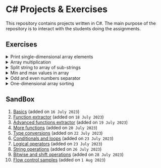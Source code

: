# C# Projects & Exercises

This repository contains projects written in C#. The main purpose of the repository is to interact with the students doing the assignments.

## Exercises

<details><summary>Print single-dimensional array elements</summary>

---

Task id: `LSP-2`

You have an array:

````c#
int[] myArray = {1, -20, 23, -4, 8, -91, 0, 77, -4, 43, 11, -91};
````

* Loop through all elements of this array and print only numbers greater than 0.
* Solve this task using `for` loop, `while` loop and `do-while` loop.
* For every implementation (`for`-loop, `while` loop and `do-while` loop) create separate function (method) and call it accordingly.

[Implement this task in a console project](Tutorials/CreateConsoleProject.md)

---

</details>

<details><summary>Array multiplication</summary>

---

Task id: `LSP-3`

Write a function that takes two arguments, `firstArray` and `secondArray`. 

`firstArray` and `secondArray` are arrays of integers. 

The function must return an array where each element is the product of the indexed elements of `firstArray` and `secondArray`.

For example:

For initial arrays

```c#
    int[] firstArray = { 21, 5, -3, 4, 6, 131, 7, -27, -4, 93, -1, -91 };
    int[] secondArray = { 3, 82, 6, 2, -9, 6, 14, 7, 3, 0, 90, -2 };
```	

The result array should equal to 

```c#
{ 63, 410, -18, 8, -54, 786, 98, -189, -12, 0, -90, 182 }
```

[Implement this task in a console project](Tutorials/CreateConsoleProject.md)

---

</details>

<details><summary>Split string to array of sub-strings</summary>

---

Task id: `LSP-4`

Write a function that takes two arguments. 

The first is a string to process. The second is a character delimiter (of type char). 

The function will return a string array containing the sub-strings in this case that are delimited by the second argument (delimiter symbol).

Use of the standard `string.Split()` method is not allowed.

For example for arguments:

First argument (string): 

```c#
string stringToProcess = "Apple,Orange,Kiwi,Banana,Mulberry";
```

Second argument (char):

```c#
char delimiter = ',';
```

The function should return the following array:

```c#
{"Apple", "Orange", "Kiwi", "Banana", "Mulberry"}
```

[Implement this task in a console project](Tutorials/CreateConsoleProject.md)

---

</details>

<details><summary>Min and max values in array</summary>

---

Task id: `LSP-5`

Write a function that takes two arguments. The first is an array of integer values, and the second is a logical type (`bool`).

If the second argument is `true`, the function should return the maximum element of the array; if it is `false`, the function should return the minimum element of the array.

For example:

**First example**:

First argument:

```c#
int[] myArray = { 29, -8, 6, 41, 15, 19, 21, 34, 0, 4};
```

Second argument:

```c#
bool findMaxValue = true;
```

The function should return `41`

**Second example**:

First argument:

```c#
int[] myArray = { 29, -8, 6, 41, 15, 19, 21, 34, 0, 4};
```

Second argument: 

```c#
bool findMaxValue = false;
```

The function should return:  `-8`

[Implement this task in a console project](Tutorials/CreateConsoleProject.md)

---

</details>

<details><summary>Odd and even numbers separator</summary>

---

Task id: `LSP-6`

Write a function that takes one argument: an integer array. The function should create and return two arrays (as a tuple), one containing only even values from the array passed as an argument to this function, and the other containing odd values from the same array.

Consider `0` to be an even number.

For example, for array:

```c#
int[] initialArray = {-1, 3, 5, 8, 2, 10, 1, 0, 20, 5, 17};
```


the function should return a tuple with two arrays:

```c#
int[] oddNumbers = {-1, 3, 5, 1, 5, 17};
int[] evenNumbers = {8, 2, 10, 0, 20};
```

[Implement this task in a console project](Tutorials/CreateConsoleProject.md)

---

</details>

<details><summary>One-dimensional array sorting</summary>

---

Task id: `LSP-7`

Write a function that takes the following arguments:

* An array of integers

* An initial index, up to and including `startIndex`

* An end index (inclusive):  `endIndex`

In the array passed, all elements from `startIndex` to `endIndex` must be sorted in ascending order.

The function must return the array passed to it in the parameters, with all necessary changes made.

For example, for arguments:

```c#
int[] initialArray = {10, 38, -12, -19, 37, 9, -1, 6};
int startIndex = 2;
int endIndex = 5;
```

Function must return:
```c#
{10, 38, -19, -12, 9, 37, -1, 6};
```

Perform any necessary checks you deem appropriate.

[Implement this task in a console project](Tutorials/CreateConsoleProject.md)

---

</details>

## SandBox

1. [Basics](SandBox/Basics) (added on `16 July 2023`)
2. [Function extractor](SandBox/FunctionExtractor) (added on `18 July 2023`)
3. [Advanced functions extractor](SandBox/AdvancedFunctionsExtractor) (added on `19 July 2023`)
4. [More functions](SandBox/MoreFunctions) (added on `20 July 2023`)
5. [Type conversions](SandBox/TypeConversions) (added on `22 July 2023`)
6. [Conditionals and loops](SandBox/ConditionalsAndLoops) (added on `23 July 2023`)
7. [Logical operators](SandBox/LogicalOperators) (added on `23 July 2023`)
8. [String operations](SandBox/StringOperations) (added on `26 July 2023`)
9. [Bitwise and shift operations](SandBox/BitwiseAndShiftOperations) (added on `28 July 2023`)
10. [Flow control samples](SandBox/FlowControlSamples) (added on `1 Aug 2023`)
